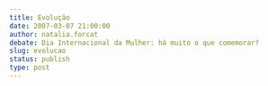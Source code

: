 ```yaml
---
title: Evolução
date: 2007-03-07 21:00:00
author: natalia.forcat
debate: Dia Internacional da Mulher: há muito o que comemorar?
slug: evolucao
status: publish 
type: post
---
```



